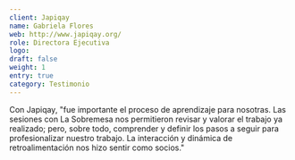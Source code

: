 ```yaml
---
client: Japiqay
name: Gabriela Flores
web: http://www.japiqay.org/
role: Directora Ejecutiva
logo: 
draft: false
weight: 1
entry: true
category: Testimonio
---
```


Con Japiqay, "fue importante el proceso de aprendizaje para nosotras. Las sesiones con La Sobremesa nos permitieron revisar y valorar el trabajo ya realizado; pero, sobre todo, comprender y definir los pasos a seguir para profesionalizar nuestro trabajo. La interacción y dinámica de retroalimentación nos hizo sentir como socios."